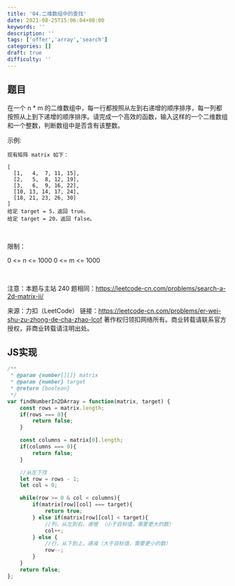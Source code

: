```yaml
---
title: '04.二维数组中的查找'
date: 2021-08-25T15:06:04+08:00
keywords: ''
description: ''
tags: ['offer','array','search']
categories: []
draft: true
difficulty: ''
---
```


## 题目

在一个 n * m 的二维数组中，每一行都按照从左到右递增的顺序排序，每一列都按照从上到下递增的顺序排序。请完成一个高效的函数，输入这样的一个二维数组和一个整数，判断数组中是否含有该整数。

示例:

```
现有矩阵 matrix 如下：

[
  [1,   4,  7, 11, 15],
  [2,   5,  8, 12, 19],
  [3,   6,  9, 16, 22],
  [10, 13, 14, 17, 24],
  [18, 21, 23, 26, 30]
]
给定 target = 5，返回 true。
给定 target = 20，返回 false。
```
 

限制：

0 <= n <= 1000
0 <= m <= 1000

 

注意：本题与主站 240 题相同：https://leetcode-cn.com/problems/search-a-2d-matrix-ii/

来源：力扣（LeetCode）
链接：https://leetcode-cn.com/problems/er-wei-shu-zu-zhong-de-cha-zhao-lcof
著作权归领扣网络所有。商业转载请联系官方授权，非商业转载请注明出处。


## JS实现 

```javascript
/**
 * @param {number[][]} matrix
 * @param {number} target
 * @return {boolean}
 */
var findNumberIn2DArray = function(matrix, target) {
	const rows = matrix.length;
	if(rows === 0){
		return false;
	}

	const columns = matrix[0].length;
	if(columns === 0){
		return false;
	}

	//从左下找
	let row = rows - 1;
	let col = 0;

	while(row >= 0 & col < columns){
		if(matrix[row][col] === target){
			return true;
		} else if(matrix[row][col] < target){
			//列，从左到右，递增 （小于目标值，需要更大的数）
			col++;
		} else {
			//行，从下到上，递减（大于目标值，需要更小的数）
			row--;
		}
	}
	return false;
};
```
